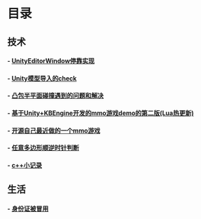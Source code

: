 # 目录

## 技术

#### - [UnityEditorWindow停靠实现](https://github.com/liuxq/blog/issues/7)
#### - [Unity模型导入的check](https://github.com/liuxq/blog/issues/6)

#### - [凸包半平面碰撞遇到的问题和解决](https://github.com/liuxq/blog/issues/5)
#### - [基于Unity+KBEngine开发的mmo游戏demo的第二版(Lua热更新)](https://github.com/liuxq/blog/issues/4)
#### - [开源自己最近做的一个mmo游戏](https://github.com/liuxq/blog/issues/3)

#### - [任意多边形顺逆时针判断](https://github.com/liuxq/blog/issues/2)
#### - [c++小记录](https://github.com/liuxq/blog/issues/1)

## 生活
  
#### - [身份证被冒用](https://github.com/liuxq/blog/issues/8)
